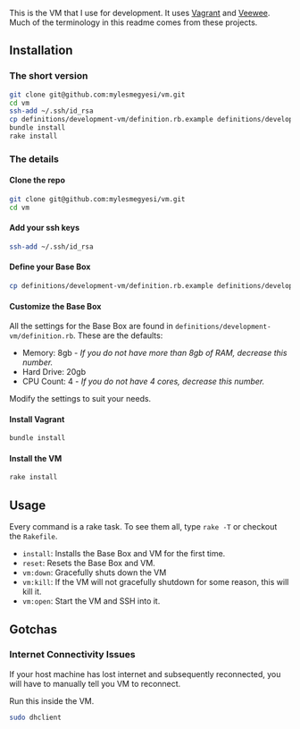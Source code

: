 This is the VM that I use for development. It uses [Vagrant](http://vagrantup.com) and [Veewee](https://github.com/jedi4ever/veewee). Much of the terminology in this readme comes from these projects.

## Installation

### The short version

```bash
git clone git@github.com:mylesmegyesi/vm.git
cd vm
ssh-add ~/.ssh/id_rsa
cp definitions/development-vm/definition.rb.example definitions/development-vm/definition.rb
bundle install
rake install
```

### The details

#### Clone the repo

```bash
git clone git@github.com:mylesmegyesi/vm.git
cd vm
```

#### Add your ssh keys

```bash
ssh-add ~/.ssh/id_rsa
```

#### Define your Base Box

```bash
cp definitions/development-vm/definition.rb.example definitions/development-vm/definition.rb
```

#### Customize the Base Box

All the settings for the Base Box are found in `definitions/development-vm/definition.rb`. These are the defaults:

  * Memory: 8gb - _If you do not have more than 8gb of RAM, decrease this number._
  * Hard Drive: 20gb
  * CPU Count: 4 - _If you do not have 4 cores, decrease this number._

Modify the settings to suit your needs.

#### Install Vagrant

```bash
bundle install
```

#### Install the VM

```bash
rake install
```

## Usage

Every command is a rake task. To see them all, type `rake -T` or checkout the `Rakefile`.

  * `install`: Installs the Base Box and VM for the first time.
  * `reset`: Resets the Base Box and VM.
  * `vm:down`: Gracefully shuts down the VM
  * `vm:kill`: If the VM will not gracefully shutdown for some reason, this will kill it.
  * `vm:open`: Start the VM and SSH into it.

## Gotchas

### Internet Connectivity Issues

If your host machine has lost internet and subsequently reconnected, you will have to manually tell you VM to reconnect.

Run this inside the VM.

```bash
sudo dhclient
```
